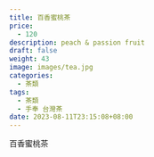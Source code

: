 ```yaml
---
title: 百香蜜桃茶
price:
  - 120
description: peach & passion fruit
draft: false
weight: 43
image: images/tea.jpg
categories:
  - 茶類
tags:
  - 茶類
  - 手奉 台灣茶
date: 2023-08-11T23:15:08+08:00
---
```


 百香蜜桃茶
